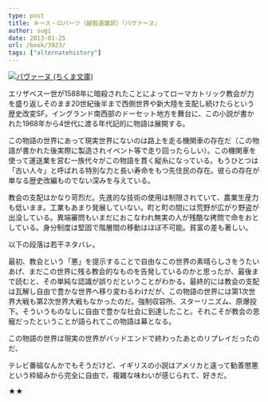 ```yaml
---
type: post
title: キース・ロバーツ（越智道雄訳）『パヴァーヌ』
author: sugi
date: 2013-01-25
url: /book/3923/
tags: ["alternatehistory"]
---
```

<a href="http://www.amazon.co.jp/exec/obidos/ASIN/4480429964/chezsugi-22/ref=nosim/" onclick="_gaq.push(['_trackEvent', 'outbound-article', 'http://www.amazon.co.jp/exec/obidos/ASIN/4480429964/chezsugi-22/ref=nosim/', '']);" name="amazletlink" target="_blank"><img src="http://i2.wp.com/ecx.images-amazon.com/images/I/51vNM8Em7GL._SL160_.jpg?w=660" alt="パヴァーヌ (ちくま文庫)" class="alignleft"  data-recalc-dims="1" /></a>

エリザベス一世が1588年に暗殺されたことによってローマカトリック教会が力を盛り返しそのまま20世紀後半まで西側世界や新大陸を支配し続けたらという歴史改変SF。イングランド南西部のドーセット地方を舞台に、この小説が書かれた1968年から4世代に渡る年代記的に物語は展開する。

この物語の世界にあって現実世界にないのは路上を走る機関車の存在だ（この物語が書かれた後実際に製造されイベント等で走り回ったらしい）。この機関車を使って運送業を営む一族代々がこの物語を貫く縦糸になっている。もうひとつは「古い人々」と呼ばれる特別な力と長い寿命をもつ先住民の存在。彼らの存在が単なる歴史改編ものでない深みを与えている。

教会の支配はかなり苛烈だ。先進的な技術の使用は制限されていて、農業生産力も低いまま。工業もあまり発展していない。町と町の間には荒野が広がり野盗が出没している。異端審問もいまだにおこなわれ無実の人が残酷な拷問で命をおとしている。身分制度は堅固で階層間の移動はほぼ不可能。貧富の差も著しい。

以下の段落は若干ネタバレ。

最初、教会という「悪」を提示することで自由なこの世界の素晴らしさをうたいあげ、まだこの世界に残る教会的なものを告発しているのかと思ったが、最後まで読むと、その単純な認識が誤りだということがわかる。最終的には教会の支配は瓦解し自由で豊かな世界へ移り変わるわけだが、この物語の世界には第1次世界大戦も第2次世界大戦もなかったのだ。強制収容所、スターリニズム、原爆投下。そういうものなしに自由で豊かな社会に到達したこと。それこそが教会の恩寵だったということが語られてこの物語は幕となる。

この物語の世界は現実の世界がバッドエンドで終わったあとのリプレイだったのだ、

テレビ番組なんかでもそうだけど、イギリスの小説はアメリカと違って勧善懲悪という枠組みから完全に自由で、複雑な味わいが感じられて、好きだ。

★★
